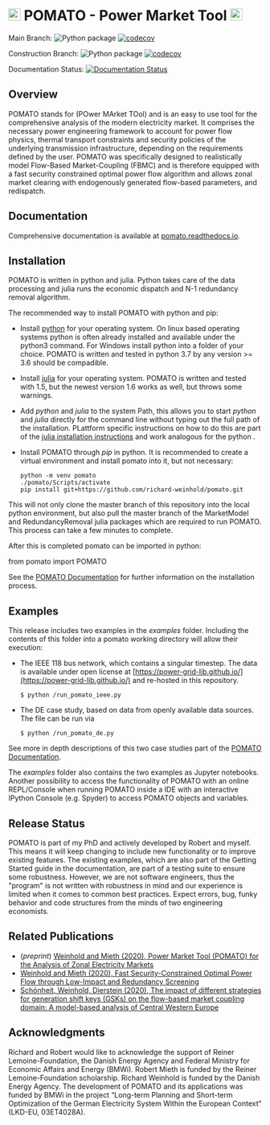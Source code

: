 <img  height="24" src="https://raw.githubusercontent.com/richard-weinhold/pomato/main/docs/_static/graphics/pomato_logo_small.png"> POMATO - Power Market Tool <img  height="24" src="https://raw.githubusercontent.com/richard-weinhold/pomato/main/docs/_static/graphics/pomato_logo_small.png">
=========================================================================================================================================================

Main Branch: ![Python package](https://github.com/richard-weinhold/pomato/workflows/Python%20package/badge.svg?branch=master) [![codecov](https://codecov.io/gh/richard-weinhold/pomato/branch/main/graph/badge.svg?token=1K2PHOjJmC)](https://codecov.io/gh/richard-weinhold/pomato)


Construction Branch: ![Python package](https://github.com/richard-weinhold/pomato/workflows/Python%20package/badge.svg?branch=construction) [![codecov](https://codecov.io/gh/richard-weinhold/pomato/branch/construction/graph/badge.svg?token=1K2PHOjJmC)](https://codecov.io/gh/richard-weinhold/pomato)


Documentation Status: [![Documentation Status](https://readthedocs.org/projects/pomato/badge/?version=latest)](https://pomato.readthedocs.io/en/latest/?badge=latest)

Overview
--------

POMATO stands for (POwer MArket TOol) and is an easy to use tool for the comprehensive
analysis of the modern electricity market. It comprises the necessary power
engineering framework to account for power flow physics, thermal transport
constraints and security policies of the underlying transmission
infrastructure, depending on the requirements defined by the user.
POMATO was specifically designed to realistically model Flow-Based
Market-Coupling (FBMC) and is therefore equipped with a fast security
constrained optimal power flow algorithm and allows zonal market clearing
with endogenously generated flow-based parameters, and redispatch.

Documentation
-------------

Comprehensive documentation is available at [pomato.readthedocs.io](https://pomato.readthedocs.io/).

Installation
------------

POMATO is written in python and julia. Python takes care of the data processing
and julia runs the economic dispatch and N-1 redundancy removal algorithm. 

The recommended way to install POMATO with python and pip:

  - Install [python](https://www.python.org/downloads/) for your operating system. On linux
    based operating systems python is often already installed and available under the python3
    command. For Windows install python into a folder of your choice. POMATO is written and tested
    in python 3.7 by any version >= 3.6 should be compadible. 
  
  - Install [julia](https://julialang.org/downloads/) for your operating system. POMATO is
    written and tested with 1.5, but the newest version 1.6 works as well, but throws some
    warnings.  

  - Add *python* and *julia* to the system Path, this allows you to start  *python* and *julia*
    directly for the command line without typing out the full path of the installation. PLattform
    specific instructions on how to do this are part of the [julia installation instructions](https://julialang.org/downloads/platform/) and work analogous for the python .  
  
  - Install POMATO through *pip* in python. It is recommended to create a virtual environment and
    install pomato into it, but not necessary:
        
        python -m venv pomato
        ./pomato/Scripts/activate
        pip install git+https://github.com/richard-weinhold/pomato.git


This will not only clone the master branch of this repository into the local python environment, but
also pull the master branch of the MarketModel and RedundancyRemoval julia packages which are
required to run POMATO. This process can take a few minutes to complete.

After this is completed pomato can be imported in python:

  from pomato import POMATO

See the [POMATO Documentation](https://pomato.readthedocs.io/en/latest/installation.html) for
further information on the installation process. 

Examples
--------
This release includes two examples in the *examples* folder. Including the contents of this folder into a pomato working directory will allow their execution:

  - The IEEE 118 bus network, which contains a singular timestep. The data is available under 
    open license at [https://power-grid-lib.github.io/](https://power-grid-lib.github.io/) and re-hosted in this repository.

        $ python /run_pomato_ieee.py

  - The DE case study, based on data from openly available data sources. The file can be run via

        $ python /run_pomato_de.py

See more in depth descriptions of this two case studies part of the [POMATO Documentation](file:///C:/Users/riw/Documents/repositories/pomato/docs/_build/html/running_pomato.html).

The *examples* folder also contains the two examples as Jupyter notebooks. Another possibility to
access the functionality of POMATO with an online REPL/Console when running POMATO inside a IDE with
an interactive IPython Console (e.g. Spyder) to access POMATO objects and variables.

Release Status
--------------

POMATO is part of my PhD and actively developed by Robert and myself. This means it will keep 
changing to include new functionality or to improve existing features. The existing examples, which
are also part of the Getting Started guide in the documentation, are part of a testing suite to 
ensure some robustness. However, we are not software engineers, thus the "program" is not written 
with robustness in mind and our experience is limited when it comes to common best practices. 
Expect errors, bug, funky behavior and code structures from the minds of two engineering economists.  

Related Publications
--------------------
- (*preprint*) [Weinhold and Mieth (2020), Power Market Tool (POMATO) for the Analysis of Zonal 
   Electricity Markets](https://arxiv.org/abs/2011.11594)
- [Weinhold and Mieth (2020), Fast Security-Constrained Optimal Power Flow through 
   Low-Impact and Redundancy Screening](https://ieeexplore.ieee.org/document/9094021)
- [Schönheit, Weinhold, Dierstein (2020), The impact of different strategies for generation 
   shift keys (GSKs) on  the flow-based market coupling domain: A model-based analysis of Central Western Europe](https://www.sciencedirect.com/science/article/pii/S0306261919317544)

Acknowledgments
---------------

Richard and Robert would like to acknowledge the support of Reiner Lemoine-Foundation, the Danish
Energy Agency and Federal Ministry for Economic Affairs and Energy (BMWi). Robert Mieth is funded by
the Reiner Lemoine-Foundation scholarship. Richard Weinhold is funded by the Danish Energy Agency.
The development of POMATO and its applications was funded by BMWi in the project “Long-term Planning
and Short-term Optimization of the German Electricity System Within the European Context” (LKD-EU,
03ET4028A).

